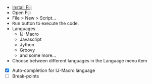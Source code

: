 - [Install Fiji](https://imagej.net/software/fiji/downloads)
- Open Fiji
- <kdb>File > New > Script...</kbd>
- <kbd>Run</kbd> button to execute the code.
- Languages
  - IJ-Macro
  - Javascript
  - Jython
  - Groovy
  - and some more...
- Choose between different languages in the Language menu item
- [X] Auto-completion for IJ-Macro language
- [ ] Break-points 
